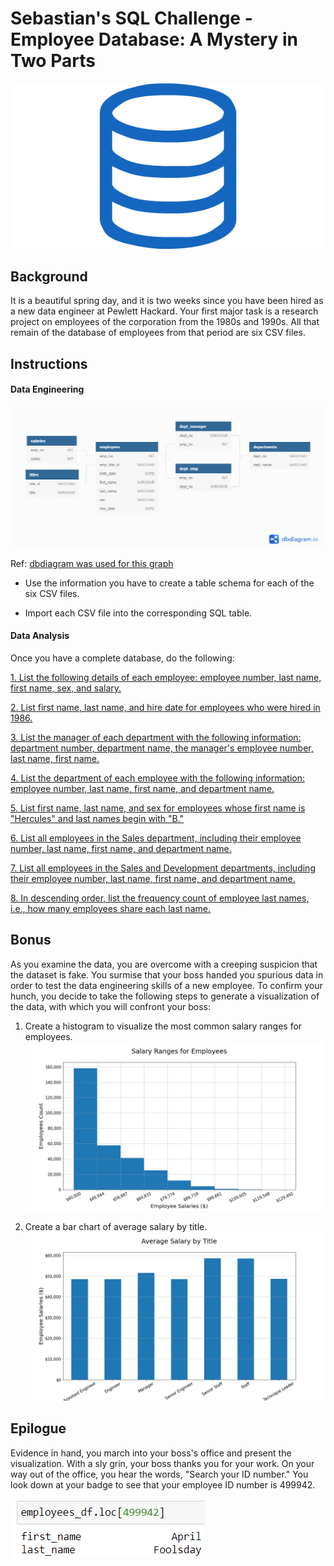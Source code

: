# Sebastian's SQL Challenge - Employee Database: A Mystery in Two Parts

![sql.png](sql.png)

## Background

It is a beautiful spring day, and it is two weeks since you have been hired as a new data engineer at Pewlett Hackard. Your first major task is a research project on employees of the corporation from the 1980s and 1990s. All that remain of the database of employees from that period are six CSV files.

## Instructions

#### Data Engineering

![data_graph.png](data_graph.png)

Ref: [dbdiagram was used for this graph](https://dbdiagram.io/home)



* Use the information you have to create a table schema for each of the six CSV files.

* Import each CSV file into the corresponding SQL table.

#### Data Analysis

Once you have a complete database, do the following:

[1. List the following details of each employee: employee number, last name, first name, sex, and salary.](EmployeeSQL/Q1_EmployeeDetails.sql)

[2. List first name, last name, and hire date for employees who were hired in 1986.](EmployeeSQL/Q2_1986Hires.sql)

[3. List the manager of each department with the following information: department number, department name, the manager's employee number, last name, first name.](EmployeeSQL/Q3_DepartmentManagers.sql)

[4. List the department of each employee with the following information: employee number, last name, first name, and department name.](EmployeeSQL/Q4_EmployeeAndDepartment.sql)

[5. List first name, last name, and sex for employees whose first name is "Hercules" and last names begin with "B."](EmployeeSQL/Q5_EmployeesHerculesB.sql)

[6. List all employees in the Sales department, including their employee number, last name, first name, and department name.](EmployeeSQL/Q6_SalesEmployeeAndDepartment.sql)

[7. List all employees in the Sales and Development departments, including their employee number, last name, first name, and department name.](EmployeeSQL/Q7_SalesAndDevelopmentEmployeeAndDepartment.sql)

[8. In descending order, list the frequency count of employee last names, i.e., how many employees share each last name.](EmployeeSQL/Q8_LastNameFrequency.sql)

## Bonus

As you examine the data, you are overcome with a creeping suspicion that the dataset is fake. You surmise that your boss handed you spurious data in order to test the data engineering skills of a new employee. To confirm your hunch, you decide to take the following steps to generate a visualization of the data, with which you will confront your boss:

1. Create a histogram to visualize the most common salary ranges for employees.
![salary_ranges_for_employees.png](salary_ranges_for_employees.png)

2. Create a bar chart of average salary by title.
![average_salary_by_title.png](average_salary_by_title.png)

## Epilogue

Evidence in hand, you march into your boss's office and present the visualization. With a sly grin, your boss thanks you for your work. On your way out of the office, you hear the words, "Search your ID number." You look down at your badge to see that your employee ID number is 499942.

![id_numb.PNG](id_numb.PNG)